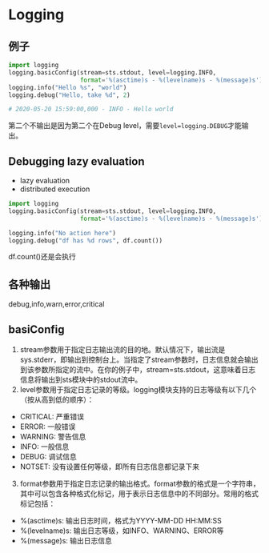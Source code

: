 # Logging

## 例子

```python
import logging
logging.basicConfig(stream=sts.stdout, level=logging.INFO,
					format='%(asctime)s - %(levelname)s - %(message)s')
logging.info("Hello %s", "world")
logging.debug("Hello, take %d", 2)

# 2020-05-20 15:59:00,000 - INFO - Hello world
```
第二个不输出是因为第二个在Debug level，需要`level=logging.DEBUG`才能输出。

## Debugging lazy evaluation

* lazy evaluation
* distributed execution

```python	
import logging
logging.basicConfig(stream=sts.stdout, level=logging.INFO,
					format='%(asctime)s - %(levelname)s - %(message)s')

logging.info("No action here")
logging.debug("df has %d rows", df.count())
```
df.count()还是会执行

## 各种输出
debug,info,warn,error,critical

## basiConfig
1. stream参数用于指定日志输出流的目的地。默认情况下，输出流是sys.stderr，即输出到控制台上。当指定了stream参数时，日志信息就会输出到该参数所指定的流中。在你的例子中，stream=sts.stdout，这意味着日志信息将输出到sts模块中的stdout流中。
2. level参数用于指定日志记录的等级。logging模块支持的日志等级有以下几个（按从高到低的顺序）：
* CRITICAL: 严重错误
* ERROR: 一般错误
* WARNING: 警告信息
* INFO: 一般信息
* DEBUG: 调试信息
* NOTSET: 没有设置任何等级，即所有日志信息都记录下来
3. format参数用于指定日志记录的输出格式。format参数的格式是一个字符串，其中可以包含各种格式化标记，用于表示日志信息中的不同部分。常用的格式标记包括：
* %(asctime)s: 输出日志时间，格式为YYYY-MM-DD HH:MM:SS
* %(levelname)s: 输出日志等级，如INFO、WARNING、ERROR等
* %(message)s: 输出日志信息
